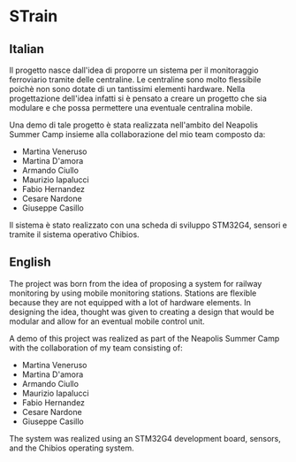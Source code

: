 # STrain

## Italian
Il progetto nasce dall'idea di proporre un sistema per il monitoraggio ferroviario tramite delle centraline. Le centraline sono molto flessibile poichè non sono dotate di un tantissimi elementi hardware.
Nella progettazione dell'idea infatti si è pensato a creare un progetto che sia modulare e che possa permettere una eventuale centralina mobile.

Una demo di tale progetto è stata realizzata nell'ambito del Neapolis Summer Camp insieme alla collaborazione del mio team composto da: 
- Martina Veneruso
- Martina D'amora
- Armando Ciullo
- Maurizio Iapalucci
- Fabio Hernandez
- Cesare Nardone
- Giuseppe Casillo

Il sistema è stato realizzato con una scheda di sviluppo STM32G4, sensori e tramite il sistema operativo Chibios.

   ## English

The project was born from the idea of proposing a system for railway monitoring  by using mobile monitoring stations. Stations are flexible because they are not equipped with a lot of hardware elements.
In designing the idea, thought was given to creating a design that would be modular and allow for an eventual mobile control unit.

A demo of this project was realized as part of the Neapolis Summer Camp with the collaboration of my team consisting of: 

- Martina Veneruso
- Martina D'amora
- Armando Ciullo
- Maurizio Iapalucci
- Fabio Hernandez
- Cesare Nardone
- Giuseppe Casillo

 The system was realized using an STM32G4 development board, sensors, and the Chibios operating system.

